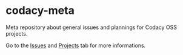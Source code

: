 # codacy-meta
Meta repository about general issues and plannings for Codacy OSS projects.

Go to the [Issues](https://github.com/codacy/codacy-meta/issues) and
[Projects](https://github.com/codacy/codacy-meta/projects) tab for more
informations.
